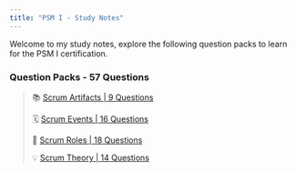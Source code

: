 ```yaml
---
title: "PSM I - Study Notes"
---
```

Welcome to my study notes, explore the following question packs to learn for the PSM I certification.

### Question Packs - 57 Questions
>📚 [Scrum Artifacts | 9 Questions](PSM_1/Questions%20Packs/Scrum%20Artifacts.md)
>
>🗓️ [Scrum Events | 16 Questions](PSM_1/Questions%20Packs/Scrum%20Events.md)
>
>🥼 [Scrum Roles | 18 Questions](PSM_1/Questions%20Packs/Scrum%20Roles.md)
>
>💡 [Scrum Theory | 14 Questions](PSM_1/Questions%20Packs/Scrum%20Theory.md)
